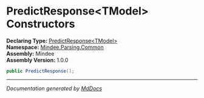 ﻿<!--  
  <auto-generated>   
    The contents of this file were generated by a tool.  
    Changes to this file may be list if the file is regenerated  
  </auto-generated>   
-->

# PredictResponse\<TModel\> Constructors

**Declaring Type:** [PredictResponse\<TModel\>](../index.md)  
**Namespace:** [Mindee.Parsing.Common](../../index.md)  
**Assembly:** Mindee  
**Assembly Version:** 1.0.0

```csharp
public PredictResponse();
```
___

*Documentation generated by [MdDocs](https://github.com/ap0llo/mddocs)*
